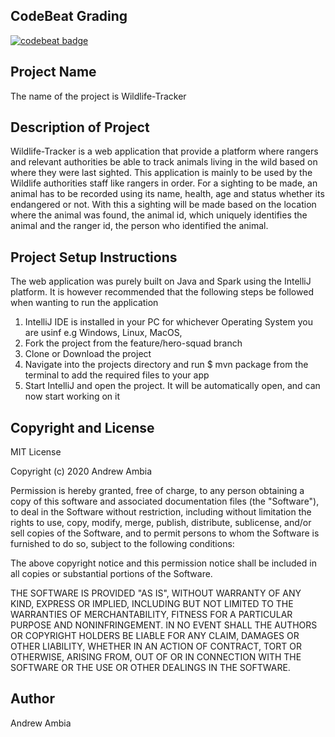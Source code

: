 ## CodeBeat Grading
[![codebeat badge](https://codebeat.co/badges/e593c623-a352-4f12-84ce-c166d25d8eb6)](https://codebeat.co/projects/github-com-andrew-1000-wildlife-tracker-feature-wildlife-tracker)

## Project Name 

The name of the project is Wildlife-Tracker

## Description of Project

Wildlife-Tracker is a web application that provide a platform where rangers and relevant authorities be able to track animals living in the wild based on where they were last sighted. This application is mainly to be used by the Wildlife authorities staff like rangers in order. For a sighting to be made, an animal has to be recorded using its name, health, age and status whether its endangered or not. With this a sighting will be made based on the location where the animal was found, the animal id, which uniquely identifies the animal and the ranger id, the person who identified the animal.

## Project Setup Instructions
The web application was purely built on Java and Spark using the IntelliJ platform. It 
is however recommended that the following steps be followed when wanting to run the application

<ol>
<li> IntelliJ IDE is installed in your PC for whichever Operating System you are usinf e.g Windows, Linux, MacOS, 
</li>
<li> Fork the project from the feature/hero-squad branch
</li>
<li> Clone or Download the project  </li>
<li> Navigate into the projects directory and run $ mvn package from the terminal to add
the required files to your app</li>
<li> Start IntelliJ and open the project. It will be automatically open, and can now start working on it</li>
</ol>


## Copyright and License
MIT License

Copyright (c) 2020 Andrew Ambia

Permission is hereby granted, free of charge, to any person obtaining a copy
of this software and associated documentation files (the "Software"), to deal
in the Software without restriction, including without limitation the rights
to use, copy, modify, merge, publish, distribute, sublicense, and/or sell
copies of the Software, and to permit persons to whom the Software is
furnished to do so, subject to the following conditions:

The above copyright notice and this permission notice shall be included in all
copies or substantial portions of the Software.

THE SOFTWARE IS PROVIDED "AS IS", WITHOUT WARRANTY OF ANY KIND, EXPRESS OR
IMPLIED, INCLUDING BUT NOT LIMITED TO THE WARRANTIES OF MERCHANTABILITY,
FITNESS FOR A PARTICULAR PURPOSE AND NONINFRINGEMENT. IN NO EVENT SHALL THE
AUTHORS OR COPYRIGHT HOLDERS BE LIABLE FOR ANY CLAIM, DAMAGES OR OTHER
LIABILITY, WHETHER IN AN ACTION OF CONTRACT, TORT OR OTHERWISE, ARISING FROM,
OUT OF OR IN CONNECTION WITH THE SOFTWARE OR THE USE OR OTHER DEALINGS IN THE
SOFTWARE.

## Author

Andrew Ambia



